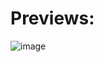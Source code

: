 # Previews:

![image](https://github.com/user-attachments/assets/63e10109-fba8-43ca-a2ad-ffd4026fcfc2)

